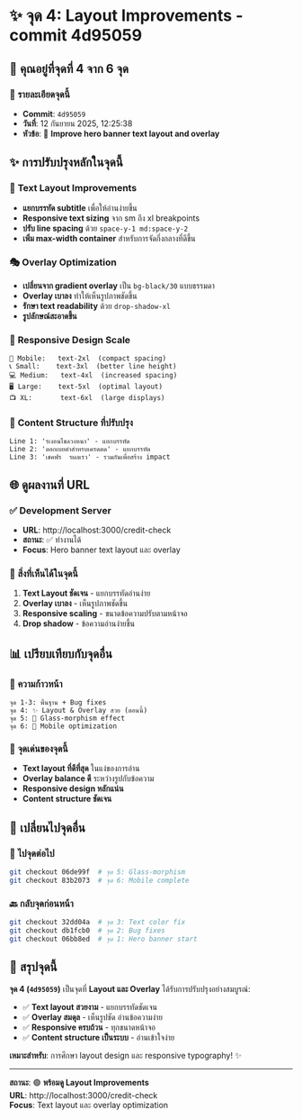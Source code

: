 # ✨ จุด 4: Layout Improvements - commit 4d95059

## 🎯 **คุณอยู่ที่จุดที่ 4 จาก 6 จุด**

### 📅 **รายละเอียดจุดนี้**
- **Commit**: `4d95059`
- **วันที่**: 12 กันยายน 2025, 12:25:38
- **หัวข้อ**: 🎨 **Improve hero banner text layout and overlay**

## ✨ **การปรับปรุงหลักในจุดนี้**

### 📝 **Text Layout Improvements**
- **แยกบรรทัด subtitle** เพื่อให้อ่านง่ายขึ้น
- **Responsive text sizing** จาก sm ถึง xl breakpoints
- **ปรับ line spacing** ด้วย `space-y-1 md:space-y-2`
- **เพิ่ม max-width container** สำหรับการจัดกึ่งกลางที่ดีขึ้น

### 🎭 **Overlay Optimization**
- **เปลี่ยนจาก gradient overlay** เป็น `bg-black/30` แบบธรรมดา
- **Overlay เบาลง** ทำให้เห็นรูปภาพชัดขึ้น
- **รักษา text readability** ด้วย `drop-shadow-xl`
- **รูปลักษณ์สะอาดขึ้น**

### 📱 **Responsive Design Scale**
```
📱 Mobile:   text-2xl  (compact spacing)
📞 Small:    text-3xl  (better line height)
💻 Medium:   text-4xl  (increased spacing)
🖥️ Large:    text-5xl  (optimal layout)
📺 XL:       text-6xl  (large displays)
```

### 📄 **Content Structure ที่ปรับปรุง**
```
Line 1: 'รเงอนไขลวงหนา' - แยกบรรทัด
Line 2: 'ดอกเบยตำสำหรบเครดตด' - แยกบรรทัด  
Line 3: 'เชคฟร  รผลเรว' - รวมกันเพื่อสร้าง impact
```

## 🌐 **ดูผลงานที่ URL**

### ✅ **Development Server**
- **URL**: http://localhost:3000/credit-check
- **สถานะ**: ✅ ทำงานได้
- **Focus**: Hero banner text layout และ overlay

### 🎨 **สิ่งที่เห็นได้ในจุดนี้**
1. **Text Layout ชัดเจน** - แยกบรรทัดอ่านง่าย
2. **Overlay เบาลง** - เห็นรูปภาพชัดขึ้น
3. **Responsive scaling** - ขนาดข้อความปรับตามหน้าจอ
4. **Drop shadow** - ข้อความอ่านง่ายขึ้น

## 📊 **เปรียบเทียบกับจุดอื่น**

### 🔄 **ความก้าวหน้า**
```
จุด 1-3: พื้นฐาน + Bug fixes
จุด 4: ✨ Layout & Overlay สวย (ตอนนี้)
จุด 5: 🎨 Glass-morphism effect  
จุด 6: 📱 Mobile optimization
```

### 🎯 **จุดเด่นของจุดนี้**
- **Text layout ที่ดีที่สุด** ในแง่ของการอ่าน
- **Overlay balance ดี** ระหว่างรูปกับข้อความ
- **Responsive design หลักแน่น**
- **Content structure ชัดเจน**

## 🔄 **เปลี่ยนไปจุดอื่น**

### 🚀 **ไปจุดต่อไป**
```bash
git checkout 06de99f  # จุด 5: Glass-morphism
git checkout 83b2073  # จุด 6: Mobile complete
```

### 🔙 **กลับจุดก่อนหน้า**
```bash
git checkout 32dd04a  # จุด 3: Text color fix
git checkout db1fcb0  # จุด 2: Bug fixes
git checkout 06bb8ed  # จุด 1: Hero banner start
```

## 🎉 **สรุปจุดนี้**

**จุด 4 (`4d95059`)** เป็นจุดที่ **Layout และ Overlay** ได้รับการปรับปรุงอย่างสมบูรณ์:

- ✅ **Text layout สวยงาม** - แยกบรรทัดชัดเจน
- ✅ **Overlay สมดุล** - เห็นรูปชัด อ่านข้อความง่าย  
- ✅ **Responsive ครบถ้วน** - ทุกขนาดหน้าจอ
- ✅ **Content structure เป็นระบบ** - อ่านเข้าใจง่าย

**เหมาะสำหรับ**: การศึกษา layout design และ responsive typography! ✨

---

**สถานะ**: 🟢 **พร้อมดู Layout Improvements**  
**URL**: http://localhost:3000/credit-check  
**Focus**: Text layout และ overlay optimization